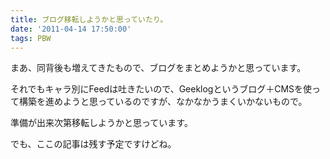 ```yaml
---
title: ブログ移転しようかと思っていたり。
date: '2011-04-14 17:50:00'
tags: PBW
---
```


まあ、同背後も増えてきたもので、ブログをまとめようかと思っています。

それでもキャラ別にFeedは吐きたいので、Geeklogというブログ＋CMSを使って構築を進めようと思っているのですが、なかなかうまくいかないもので。

準備が出来次第移転しようかと思っています。

でも、ここの記事は残す予定ですけどね。
